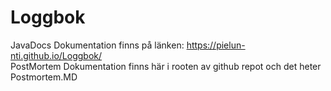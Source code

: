 # Loggbok
JavaDocs Dokumentation finns på länken: https://pielun-nti.github.io/Loggbok/
<br>
PostMortem Dokumentation finns här i rooten av github repot och det heter Postmortem.MD

